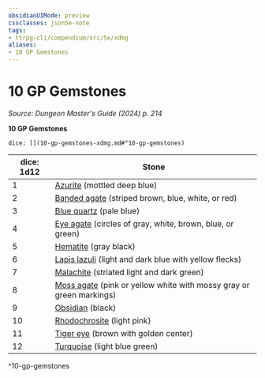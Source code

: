 ```yaml
---
obsidianUIMode: preview
cssclasses: json5e-note
tags:
- ttrpg-cli/compendium/src/5e/xdmg
aliases:
- 10 GP Gemstones
---
```

# 10 GP Gemstones
*Source: Dungeon Master's Guide (2024) p. 214* 

**10 GP Gemstones**

`dice: [](10-gp-gemstones-xdmg.md#^10-gp-gemstones)`

| dice: 1d12 | Stone |
|------------|-------|
| 1 | [Azurite](/3-Mechanics/CLI/items/azurite-xdmg.md) (mottled deep blue) |
| 2 | [Banded agate](/3-Mechanics/CLI/items/banded-agate-xdmg.md) (striped brown, blue, white, or red) |
| 3 | [Blue quartz](/3-Mechanics/CLI/items/blue-quartz-xdmg.md) (pale blue) |
| 4 | [Eye agate](/3-Mechanics/CLI/items/eye-agate-xdmg.md) (circles of gray, white, brown, blue, or green) |
| 5 | [Hematite](/3-Mechanics/CLI/items/hematite-xdmg.md) (gray black) |
| 6 | [Lapis lazuli](/3-Mechanics/CLI/items/lapis-lazuli-xdmg.md) (light and dark blue with yellow flecks) |
| 7 | [Malachite](/3-Mechanics/CLI/items/malachite-xdmg.md) (striated light and dark green) |
| 8 | [Moss agate](/3-Mechanics/CLI/items/moss-agate-xdmg.md) (pink or yellow white with mossy gray or green markings) |
| 9 | [Obsidian](/3-Mechanics/CLI/items/obsidian-xdmg.md) (black) |
| 10 | [Rhodochrosite](/3-Mechanics/CLI/items/rhodochrosite-xdmg.md) (light pink) |
| 11 | [Tiger eye](/3-Mechanics/CLI/items/tiger-eye-xdmg.md) (brown with golden center) |
| 12 | [Turquoise](/3-Mechanics/CLI/items/turquoise-xdmg.md) (light blue green) |
^10-gp-gemstones